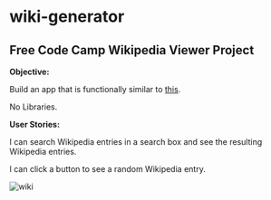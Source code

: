 # wiki-generator

## Free Code Camp Wikipedia Viewer Project

**Objective:** 

Build an app that is functionally similar to [this](https://codepen.io/FreeCodeCamp/full/wGqEga/).

No Libraries.

**User Stories:**

I can search Wikipedia entries in a search box and see the resulting Wikipedia entries.

I can click a button to see a random Wikipedia entry.

![wiki](https://user-images.githubusercontent.com/22034073/36061645-d298ed96-0e54-11e8-8d15-4ba2f9caf61a.gif)
